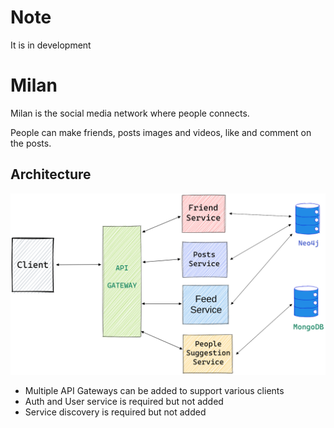 # Note
It is in development

# Milan
Milan is the social media network where people connects.

People can make friends, posts images and videos, like and comment on the posts.


## Architecture
![Architecture](/documentation/architecture.png?raw=true "Architecture")
>

- Multiple API Gateways can be added to support various clients
- Auth and User service is required but not added
- Service discovery is required but not added
